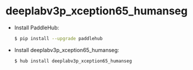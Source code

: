 # deeplabv3p_xception65_humanseg
* Install PaddleHub: 

    ```bash
    $ pip install --upgrade paddlehub
    ```

* Install deeplabv3p_xception65_humanseg: 

    ```bash
    $ hub install deeplabv3p_xception65_humanseg
    ```

